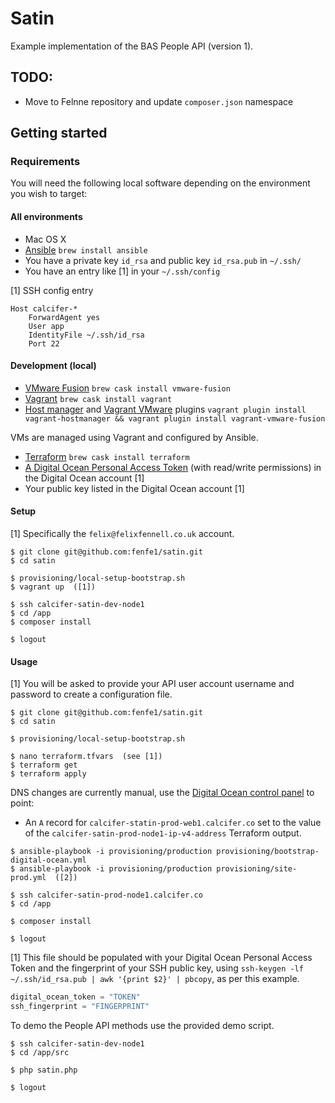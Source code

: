 # Satin

Example implementation of the BAS People API (version 1).

## TODO:

* Move to Felnne repository and update `composer.json` namespace

## Getting started

### Requirements

You will need the following local software depending on the environment you wish to target:

#### All environments

* Mac OS X
* [Ansible](http://www.ansible.com) `brew install ansible`
* You have a private key `id_rsa` and public key `id_rsa.pub` in `~/.ssh/`
* You have an entry like [1] in your `~/.ssh/config`

[1] SSH config entry

```shell
Host calcifer-*
    ForwardAgent yes
    User app
    IdentityFile ~/.ssh/id_rsa
    Port 22
```

#### Development (local)

* [VMware Fusion](http://vmware.com/fusion) `brew cask install vmware-fusion`
* [Vagrant](http://vagrantup.com) `brew cask install vagrant`
* [Host manager](https://github.com/smdahlen/vagrant-hostmanager) and [Vagrant VMware](http://www.vagrantup.com/vmware) plugins `vagrant plugin install vagrant-hostmanager && vagrant plugin install vagrant-vmware-fusion`


VMs are managed using Vagrant and configured by Ansible.
* [Terraform](https://www.terraform.io) `brew cask install terraform`
* [A Digital Ocean Personal Access Token](https://www.digitalocean.com/community/tutorials/how-to-use-the-digitalocean-api-v2) (with read/write permissions) in the Digital Ocean account [1]
* Your public key listed in the Digital Ocean account [1]

#### Setup
[1] Specifically the `felix@felixfennell.co.uk` account.

```shell
$ git clone git@github.com:fenfe1/satin.git
$ cd satin

$ provisioning/local-setup-bootstrap.sh
$ vagrant up  ([1])

$ ssh calcifer-satin-dev-node1
$ cd /app
$ composer install

$ logout
```

#### Usage
[1] You will be asked to provide your API user account username and password to create a configuration file.


```shell
$ git clone git@github.com:fenfe1/satin.git
$ cd satin

$ provisioning/local-setup-bootstrap.sh

$ nano terraform.tfvars  (see [1])
$ terraform get
$ terraform apply
```

DNS changes are currently manual, use the [Digital Ocean control panel](https://cloud.digitalocean.com) to point:
 
* An `A` record for `calcifer-statin-prod-web1.calcifer.co` set to the value of the `calcifer-satin-prod-node1-ip-v4-address`  Terraform output.

```shell
$ ansible-playbook -i provisioning/production provisioning/bootstrap-digital-ocean.yml
$ ansible-playbook -i provisioning/production provisioning/site-prod.yml  ([2])

$ ssh calcifer-satin-prod-node1.calcifer.co
$ cd /app

$ composer install

$ logout
```

[1] This file should be populated with your Digital Ocean Personal Access Token and the fingerprint of your SSH public key, using `ssh-keygen -lf ~/.ssh/id_rsa.pub | awk '{print $2}' | pbcopy`, as per this example.

```javascript
digital_ocean_token = "TOKEN"
ssh_fingerprint = "FINGERPRINT"
```

To demo the People API methods use the provided demo script.

```shell
$ ssh calcifer-satin-dev-node1
$ cd /app/src

$ php satin.php

$ logout
```
